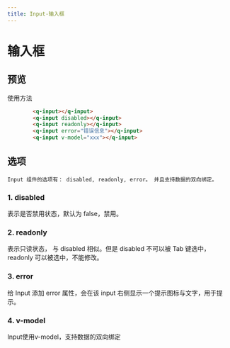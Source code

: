 ```yaml
---
title: Input-输入框
---
```

# 输入框
## 预览
<input-demo></input-demo>
 
使用方法

```html
        <q-input></q-input>
        <q-input disabled></q-input>
        <q-input readonly></q-input>
        <q-input error="错误信息"></q-input>
        <q-input v-model="xxx"></q-input>
```

## 选项

    Input 组件的选项有： disabled, readonly, error。 并且支持数据的双向绑定。

### 1. disabled

表示是否禁用状态，默认为 false，禁用。
### 2. readonly

表示只读状态， 与 disabled 相似。但是 disabled 不可以被 Tab 键选中，readonly 可以被选中，不能修改。
### 3. error

给 Input 添加 error 属性，会在该 input 右侧显示一个提示图标与文字，用于提示。
### 4. v-model
Input使用v-model，支持数据的双向绑定

